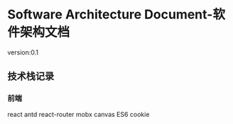 # Software Architecture Document-软件架构文档
version:0.1

## 技术栈记录
### 前端
react
antd
react-router
mobx
canvas
ES6
cookie
